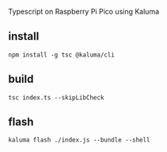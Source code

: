 Typescript on Raspberry Pi Pico using Kaluma

## install

`npm install -g tsc @kaluma/cli`

## build

`tsc index.ts --skipLibCheck`

## flash

`kaluma flash ./index.js --bundle --shell`
